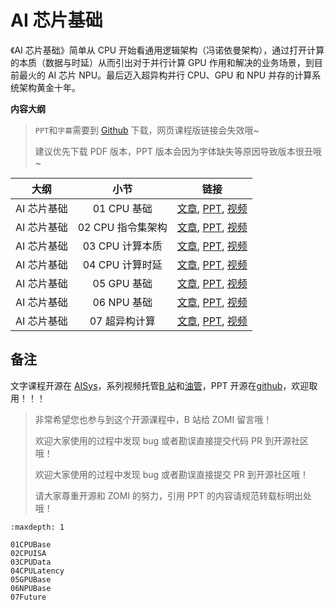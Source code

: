 <!--Copyright © 适用于[License](https://github.com/chenzomi12/AISystem)版权许可-->

# AI 芯片基础

《AI 芯片基础》简单从 CPU 开始看通用逻辑架构（冯诺依曼架构），通过打开计算的本质（数据与时延）从而引出对于并行计算 GPU 作用和解决的业务场景，到目前最火的 AI 芯片 NPU。最后迈入超异构并行 CPU、GPU 和 NPU 并存的计算系统架构黄金十年。

**内容大纲**

> `PPT`和`字幕`需要到 [Github](https://github.com/chenzomi12/AISystem) 下载，网页课程版链接会失效哦~
>
> 建议优先下载 PDF 版本，PPT 版本会因为字体缺失等原因导致版本很丑哦~

| 大纲 | 小节 | 链接|
|:--:|:--:|:--:|
| AI 芯片基础 | 01 CPU 基础| [文章](./01CPUBase.md), [PPT](./01CPUBase.pdf), [视频](https://www.bilibili.com/video/BV1tv4y1V72f/)|
| AI 芯片基础 | 02 CPU 指令集架构 | [文章](./02CPUISA.md), [PPT](./02CPUISA.pdf), [视频](https://www.bilibili.com/video/BV1ro4y1W7xN/) |
| AI 芯片基础 | 03 CPU 计算本质| [文章](./03CPUData.md), [PPT](./03CPUData.pdf), [视频](https://www.bilibili.com/video/BV17X4y1k7eF/)|
| AI 芯片基础 | 04 CPU 计算时延| [文章](./04CPULatency.md), [PPT](./04CPULatency.pdf), [视频](https://www.bilibili.com/video/BV1Qk4y1i7GT/) |
| AI 芯片基础 | 05 GPU 基础| [文章](./05GPUBase.md), [PPT](./05GPUBase.pdf), [视频](https://www.bilibili.com/video/BV1sM411T72Q/) |
| AI 芯片基础 | 06 NPU 基础| [文章](./06NPUBase.md), [PPT](./06NPUBase.pdf), [视频](https://www.bilibili.com/video/BV1Rk4y1e77n/)|
| AI 芯片基础 | 07 超异构计算 | [文章](./07Future.md), [PPT](./07Future.pdf), [视频](https://www.bilibili.com/video/BV1YM4y117VK) |

## 备注

文字课程开源在 [AISys](https://chenzomi12.github.io/)，系列视频托管[B 站](https://space.bilibili.com/517221395)和[油管](https://www.youtube.com/@ZOMI666/videos)，PPT 开源在[github](https://github.com/chenzomi12/AISystem)，欢迎取用！！！

> 非常希望您也参与到这个开源课程中，B 站给 ZOMI 留言哦！
> 
> 欢迎大家使用的过程中发现 bug 或者勘误直接提交代码 PR 到开源社区哦！
>
> 欢迎大家使用的过程中发现 bug 或者勘误直接提交 PR 到开源社区哦！
>
> 请大家尊重开源和 ZOMI 的努力，引用 PPT 的内容请规范转载标明出处哦！
```{toctree}
:maxdepth: 1

01CPUBase
02CPUISA
03CPUData
04CPULatency
05GPUBase
06NPUBase
07Future
```